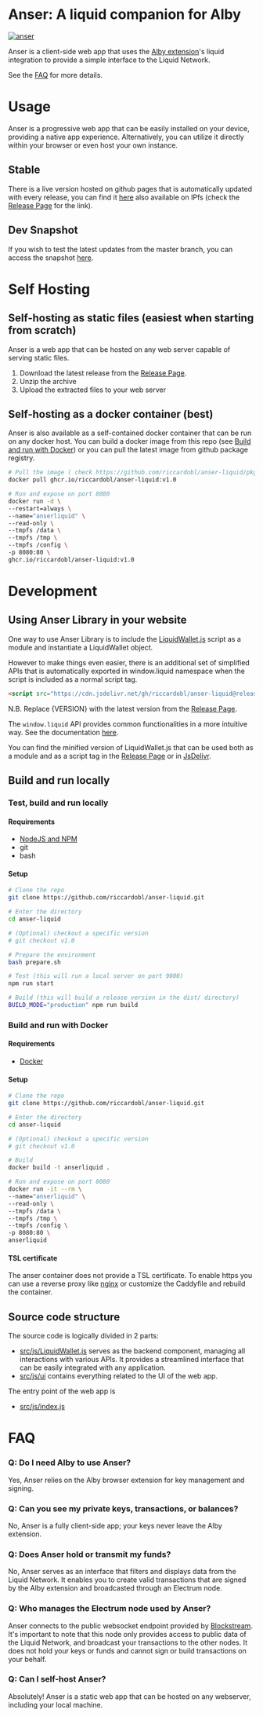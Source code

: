 # Anser: A liquid companion for Alby

[![anser](src/assets/screenshot/3.webp)](https://anser.frk.wf)

Anser is a client-side web app that uses the [Alby extension](https://getalby.com/)'s
liquid integration to provide a simple interface to the Liquid Network.

See the [FAQ](#faq) for more details.

# Usage

Anser is a progressive web app that can be easily installed on your device, providing a native app experience. Alternatively, you can utilize it directly within your browser or even host your own instance.

## Stable

There is a live version hosted on github pages that is automatically updated with every release, you can find it [here](https://anser.frk.wf) also available on IPfs (check the [Release Page](https://github.com/riccardobl/anser-liquid/releases) for the link).

## Dev Snapshot

If you wish to test the latest updates from the master branch, you can access the snapshot [here](https://anser-snapshot.surge.sh).

# Self Hosting

## Self-hosting as static files (easiest when starting from scratch)

Anser is a web app that can be hosted on any web server capable of serving static files.

1. Download the latest release from the [Release Page](https://github.com/riccardobl/anser-liquid/releases).
2. Unzip the archive
3. Upload the extracted files to your web server

## Self-hosting as a docker container (best)

Anser is also available as a self-contained docker container that can be run on any docker host. You can build a docker image from this repo (see [Build and run with Docker](#build-and-run-with-docker)) or you can pull the latest image from github package registry.

```bash
# Pull the image ( check https://github.com/riccardobl/anser-liquid/pkgs/container/anser-liquid for the latest version )
docker pull ghcr.io/riccardobl/anser-liquid:v1.0

# Run and expose on port 8080
docker run -d \
--restart=always \
--name="anserliquid" \
--read-only \
--tmpfs /data \
--tmpfs /tmp \
--tmpfs /config \
-p 8080:80 \
ghcr.io/riccardobl/anser-liquid:v1.0

```

# Development

## Using Anser Library in your website

One way to use Anser Library is to include the [LiquidWallet.js](src/js/LiquidWallet.js) script as a module and instantiate a LiquidWallet object.

However to make things even easier, there is an additional set of simplified APIs that is automatically exported in window.liquid namespace when the script is included as a normal script tag.

```html
<script src="https://cdn.jsdelivr.net/gh/riccardobl/anser-liquid@releases/{VERSION}/liquidwallet.lib.js"></script>
```

N.B. Replace {VERSION} with the latest version from the [Release Page](https://github.com/riccardobl/anser-liquid/releases).

The `window.liquid` API provides common functionalities in a more intuitive way.
See the documentation [here](/API.md).

You can find the minified version of LiquidWallet.js that can be used both as a module and as a script tag in the [Release Page](https://github.com/riccardobl/anser-liquid/releases) or in [JsDelivr](https://www.jsdelivr.com/package/gh/riccardobl/anser-liquid).

## Build and run locally

### Test, build and run locally

#### Requirements

-   [NodeJS and NPM](https://docs.npmjs.com/downloading-and-installing-node-js-and-npm)
-   git
-   bash

#### Setup

```bash
# Clone the repo
git clone https://github.com/riccardobl/anser-liquid.git

# Enter the directory
cd anser-liquid

# (Optional) checkout a specific version
# git checkout v1.0

# Prepare the environment
bash prepare.sh

# Test (this will run a local server on port 9000)
npm run start

# Build (this will build a release version in the dist/ directory)
BUILD_MODE="production" npm run build
```

### Build and run with Docker

#### Requirements

-   [Docker](https://docs.docker.com/get-docker/)

#### Setup

```bash
# Clone the repo
git clone https://github.com/riccardobl/anser-liquid.git

# Enter the directory
cd anser-liquid

# (Optional) checkout a specific version
# git checkout v1.0

# Build
docker build -t anserliquid .

# Run and expose on port 8080
docker run -it --rm \
--name="anserliquid" \
--read-only \
--tmpfs /data \
--tmpfs /tmp \
--tmpfs /config \
-p 8080:80 \
anserliquid

```

#### TSL certificate

The anser container does not provide a TSL certificate.
To enable https you can use a reverse proxy like [nginx](https://www.nginx.com/) or customize the Caddyfile and rebuild the container.

## Source code structure

The source code is logically divided in 2 parts:

-   [src/js/LiquidWallet.js](src/js/LiquidWallet.js) serves as the backend component, managing all interactions with various APIs. It provides a streamlined interface that can be easily integrated with any application.
-   [src/js/ui](src/js/ui) contains everything related to the UI of the web app.

The entry point of the web app is

-   [src/js/index.js](src/js/index.js)

# FAQ

### Q: Do I need Alby to use Anser?

Yes, Anser relies on the Alby browser extension for key management and signing.

### Q: Can you see my private keys, transactions, or balances?

No, Anser is a fully client-side app; your keys never leave the Alby extension.

### Q: Does Anser hold or transmit my funds?

No, Anser serves as an interface that filters and displays data from the Liquid Network. It enables you to create valid transactions that are signed by the Alby extension and broadcasted through an Electrum node.

### Q: Who manages the Electrum node used by Anser?

Anser connects to the public websocket endpoint provided by [Blockstream](https://github.com/Blockstream/esplora/blob/master/API.md).
It's important to note that this node only provides access to public data of the Liquid Network, and broadcast your transactions to the other nodes. It does not hold your keys or funds and cannot sign or build transactions on your behalf.

### Q: Can I self-host Anser?

Absolutely! Anser is a static web app that can be hosted on any webserver, including your local machine.
